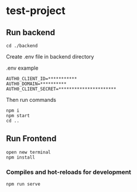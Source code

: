 # test-project

## Run backend
```
cd ./backend
```
Create .env file in backend directory 


.env example
```
AUTH0_CLIENT_ID=***********
AUTH0_DOMAIN=**********
AUTH0_CLIENT_SECRET=**********************
```
Then run commands
```
npm i
npm start
cd ..
```
## Run Frontend
```
open new terminal
npm install
```

### Compiles and hot-reloads for development
```
npm run serve
```

